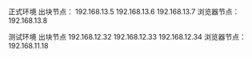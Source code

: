 正式环境
出块节点：
192.168.13.5
192.168.13.6
192.168.13.7
浏览器节点：
192.168.13.8

测试环境
出块节点
192.168.12.32
192.168.12.33
192.168.12.34
浏览器节点：
192.168.11.18